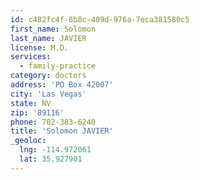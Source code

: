 ```yaml
---
id: c482fc4f-8b8c-409d-976a-7eca381580c5
first_name: Solomon
last_name: JAVIER
license: M.D.
services:
  - family-practice
category: doctors
address: 'PO Box 42007'
city: 'Las Vegas'
state: NV
zip: '89116'
phone: 702-383-6240
title: 'Solomon JAVIER'
_geoloc:
  lng: -114.972061
  lat: 35.927901
---
```

